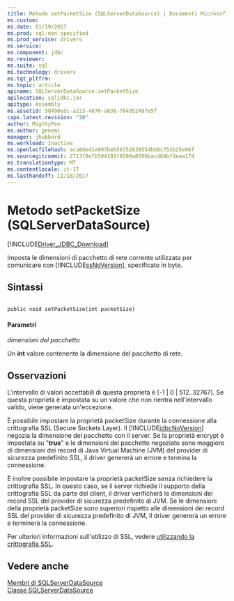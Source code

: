 ```yaml
---
title: Metodo setPacketSize (SQLServerDataSource) | Documenti Microsoft
ms.custom: 
ms.date: 01/19/2017
ms.prod: sql-non-specified
ms.prod_service: drivers
ms.service: 
ms.component: jdbc
ms.reviewer: 
ms.suite: sql
ms.technology: drivers
ms.tgt_pltfrm: 
ms.topic: article
apiname: SQLServerDataSource.setPacketSize
apilocation: sqljdbc.jar
apitype: Assembly
ms.assetid: 5d490edc-a223-4870-a838-784952497e5f
caps.latest.revision: "20"
author: MightyPen
ms.author: genemi
manager: jhubbard
ms.workload: Inactive
ms.openlocfilehash: aca0de41e907beb56752838554bb6c752b25e96f
ms.sourcegitcommit: 2713f8e7b504101f9298a0706bacd84bf2eaa174
ms.translationtype: MT
ms.contentlocale: it-IT
ms.lasthandoff: 11/18/2017
---
```

# <a name="setpacketsize-method-sqlserverdatasource"></a>Metodo setPacketSize (SQLServerDataSource)
[!INCLUDE[Driver_JDBC_Download](../../../includes/driver_jdbc_download.md)]

  Imposta le dimensioni di pacchetto di rete corrente utilizzata per comunicare con [!INCLUDE[ssNoVersion](../../../includes/ssnoversion_md.md)], specificato in byte.  
  
## <a name="syntax"></a>Sintassi  
  
```  
  
public void setPacketSize(int packetSize)  
```  
  
#### <a name="parameters"></a>Parametri  
 *dimensioni del pacchetto*  
  
 Un **int** valore contenente la dimensione del pacchetto di rete.  
  
## <a name="remarks"></a>Osservazioni  
 L'intervallo di valori accettabili di questa proprietà è [-1 | 0 | 512..32767]. Se questa proprietà è impostata su un valore che non rientra nell'intervallo valido, viene generata un'eccezione.  
  
 È possibile impostare la proprietà packetSize durante la connessione alla crittografia SSL (Secure Sockets Layer). Il [!INCLUDE[jdbcNoVersion](../../../includes/jdbcnoversion_md.md)] negozia la dimensione del pacchetto con il server. Se la proprietà encrypt è impostata su "**true**" e le dimensioni del pacchetto negoziato sono maggiore di dimensioni dei record di Java Virtual Machine (JVM) del provider di sicurezza predefinito SSL, il driver genererà un errore e termina la connessione.  
  
 È inoltre possibile impostare la proprietà packetSize senza richiedere la crittografia SSL. In questo caso, se il server richiede il supporto della crittografia SSL da parte del client, il driver verificherà le dimensioni dei record SSL del provider di sicurezza predefinito di JVM. Se le dimensioni della proprietà packetSize sono superiori rispetto alle dimensioni dei record SSL del provider di sicurezza predefinito di JVM, il driver genererà un errore e terminerà la connessione.  
  
 Per ulteriori informazioni sull'utilizzo di SSL, vedere [utilizzando la crittografia SSL](../../../connect/jdbc/using-ssl-encryption.md).  
  
## <a name="see-also"></a>Vedere anche  
 [Membri di SQLServerDataSource](../../../connect/jdbc/reference/sqlserverdatasource-members.md)   
 [Classe SQLServerDataSource](../../../connect/jdbc/reference/sqlserverdatasource-class.md)  
  
  
